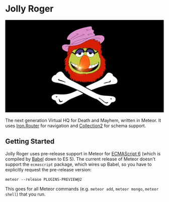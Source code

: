 Jolly Roger
===========

![Jolly Roger](public/images/hero.png)

The next generation Virtual HQ for Death and Mayhem, written in
Meteor. It uses [Iron.Router][iron-router] for navigation and
[Collection2][collection2] for schema support.

Getting Started
---------------

Jolly Roger uses pre-release support in Meteor for [ECMAScript 6][es6]
(which is compiled by [Babel][babeljs] down to ES 5). The current
release of Meteor doesn't support the `ecmascript` package, which
wires up Babel, so you have to explicitly request the pre-release
version:

```
meteor --release PLUGINS-PREVIEW@2
```

This goes for all Meteor commands (e.g. `meteor add`, `meteor mongo`,
`meteor shell`) that you run.

[babeljs]: http://babeljs.io
[es6]: https://github.com/lukehoban/es6features
[iron-router]: https://atmospherejs.com/iron/router
[collection2]: https://atmospherejs.com/aldeed/collection2
